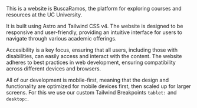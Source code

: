 This is a website is BuscaRamos, the platform for exploring courses and resources at the UC University. 

It is built using Astro and Tailwind CSS v4. The website is designed to be responsive and user-friendly, providing an intuitive interface for users to navigate through various academic offerings.

Accesibility is a key focus, ensuring that all users, including those with disabilities, can easily access and interact with the content. The website adheres to best practices in web development, ensuring compatibility across different devices and browsers.

All of our development is mobile-first, meaning that the design and functionality are optimized for mobile devices first, then scaled up for larger screens. For this we use our custom Tailwind Breakpoints `tablet:` and `desktop:`.